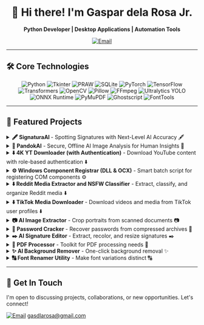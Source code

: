 <div align="center">

# 👋 Hi there! I'm Gaspar dela Rosa Jr.

**Python Developer | Desktop Applications | Automation Tools**

[![Email](https://img.shields.io/badge/Email-d14836?style=for-the-badge&logo=gmail&logoColor=white)](mailto:gasdlarosa@gmail.com)

</div>

---

## 🛠️ Core Technologies

<p align="center">
  <img src="https://img.shields.io/badge/Python-3776AB?style=for-the-badge&logo=python&logoColor=white" alt="Python"/>
  <img src="https://img.shields.io/badge/Tkinter-2C5985?style=for-the-badge&logo=python&logoColor=white" alt="Tkinter"/>
  <img src="https://img.shields.io/badge/PRAW-FF4500?style=for-the-badge&logo=reddit&logoColor=white" alt="PRAW"/>
  <img src="https://img.shields.io/badge/SQLite-003B57?style=for-the-badge&logo=sqlite&logoColor=white" alt="SQLite"/>
  <img src="https://img.shields.io/badge/PyTorch-EE4C2C?style=for-the-badge&logo=pytorch&logoColor=white" alt="PyTorch"/>
  <img src="https://img.shields.io/badge/TensorFlow-FF6F00?style=for-the-badge&logo=tensorflow&logoColor=white" alt="TensorFlow"/>
  <img src="https://img.shields.io/badge/Transformers-FFD700?style=for-the-badge&logo=hugging-face&logoColor=black" alt="Transformers"/>
  <img src="https://img.shields.io/badge/OpenCV-5C3EE8?style=for-the-badge&logo=opencv&logoColor=white" alt="OpenCV"/>
  <img src="https://img.shields.io/badge/Pillow-92447A?style=for-the-badge&logo=pillow&logoColor=white" alt="Pillow"/>
  <img src="https://img.shields.io/badge/FFmpeg-007800?style=for-the-badge&logo=ffmpeg&logoColor=white" alt="FFmpeg"/>
  <img src="https://img.shields.io/badge/Ultralytics-2A3DA4?style=for-the-badge&logo=yolo&logoColor=white" alt="Ultralytics YOLO"/>
  <img src="https://img.shields.io/badge/ONNX-00594C?style=for-the-badge&logo=onnx&logoColor=white" alt="ONNX Runtime"/>
  <img src="https://img.shields.io/badge/PyMuPDF-A41D1A?style=for-the-badge&logo=pypi&logoColor=white" alt="PyMuPDF"/>
  <img src="https://img.shields.io/badge/Ghostscript-000000?style=for-the-badge&logo=ghostscript&logoColor=white" alt="Ghostscript"/>
  <img src="https://img.shields.io/badge/FontTools-4C4C4C?style=for-the-badge&logo=pypi&logoColor=white" alt="FontTools"/>
</p>

---

## 🚀 Featured Projects

<details>
<summary><strong>🖋️ SignaturaAI </strong> - Spotting Signatures with Next-Level AI Accuracy 🖋️</summary>
<br>

_**Overview**_
<br>
SignaturaAI is a modern, cross-platform desktop application designed for detecting signatures in documents using the powerful `yolov8s-signature-detector` model. It leverages YOLOv8 to achieve next-level AI accuracy in identifying signature placements.

<div align="center">
   <img src="https://raw.githubusercontent.com/gasdlarosa/gasdlarosa/main/SignaturaAI_admin_login_page.png" width="800">
   <img src="https://raw.githubusercontent.com/gasdlarosa/gasdlarosa/main/SignaturaAI_operator_login_page.png" width="800">
   <img src="https://raw.githubusercontent.com/gasdlarosa/gasdlarosa/main/SignaturaAI_main_window.png" width="800">
  <img src="https://raw.githubusercontent.com/gasdlarosa/gasdlarosa/main/SignaturaAI_main_window_with_subject.png" width="800">
</div>


</details>

<details>
<summary><strong>🤖 PandokAI</strong> - Secure, Offline AI Image Analysis for Human Insights 🤖</summary>
<br>

_**Overview**_
<br>
A secure, offline desktop application for advanced batch image analysis. Leveraging local deep learning models, it provides detailed insights into facial characteristics—including authenticity (deepfake detection), expression, age, gender, and ethnicity—without ever sending data to the cloud.

<div align="center">
   <img src="https://raw.githubusercontent.com/gasdlarosa/gasdlarosa/main/pandokai_admin_login.png" width="800">
   <img src="https://raw.githubusercontent.com/gasdlarosa/gasdlarosa/main/pandokai_operator_login.png" width="800">
   <img src="https://raw.githubusercontent.com/gasdlarosa/gasdlarosa/main/pandokai_main_window.png" width="800">
  <img src="https://raw.githubusercontent.com/gasdlarosa/gasdlarosa/main/pandokai_main_window_with_subject.png" width="800">
</div>

</details>

<details>
<summary><strong>⬇️ 4K YT Downloader (with Authentication)</strong> - Download YouTube content with role-based authentication ⬇️</summary>
<br>

_**Overview**_
<br>
A modern, cross-platform GUI application built with Python and CustomTkinter for downloading YouTube content. It utilizes `yt-dlp` for core downloading and `ffmpeg` for media processing, and features an integrated role-based authentication system. This version is simplified for ease of use, focusing on producing universally compatible media files.

<div align="center">
   <img src="https://raw.githubusercontent.com/gasdlarosa/gasdlarosa/main/4k_yt_downloader_login_page.png" width="800">
   <img src="https://raw.githubusercontent.com/gasdlarosa/gasdlarosa/main/4k_yt_downloader_main_window.png" width="800">
   <img src="https://raw.githubusercontent.com/gasdlarosa/gasdlarosa/main/4k_yt_downloader_main_window_fetch.png" width="800">
</div>

</details>

<details>
<summary><strong>⚙️ Windows Component Registrar (DLL & OCX)</strong> - Smart batch script for registering COM components ⚙️</summary>
<br>

_**Overview**_
<br>
A robust and user-friendly batch script for automatically registering COM components (`.dll` and `.ocx` files) on Windows. It intelligently handles administrator privileges and 32/64-bit compatibility issues, making it a reliable tool for developers, IT professionals, and power users.

</details>

<details>
<summary><strong>⬇️ Reddit Media Extractor and NSFW Classifier</strong> - Extract, classify, and organize Reddit media ⬇️</summary>
<br>

_**Overview**_
<br>
A powerful and user-friendly desktop tool for extracting images and videos from Reddit, classifying them with an AI model, and organizing them into local folders. Built with Python and CustomTkinter, it leverages the Reddit API for content retrieval and a pre-trained AI model for NSFW detection.

<div align="center">
   <img src="https://raw.githubusercontent.com/gasdlarosa/gasdlarosa/main/main_window.png" width="800">
   <img src="https://raw.githubusercontent.com/gasdlarosa/gasdlarosa/main/nsfw_downloads.png" width="800">
   <img src="https://raw.githubusercontent.com/gasdlarosa/gasdlarosa/main/sfw_downloads.png" width="800">
   <img src="https://raw.githubusercontent.com/gasdlarosa/gasdlarosa/main/videos_downloads.png" width="800">
</div>

</details>

<details>
<summary><strong>⬇️ TikTok Media Downloader</strong> - Download videos and media from TikTok user profiles ⬇️</summary>
<br>

_**Overview**_
<br>
A user-friendly desktop application built with Python and Tkinter, designed to download videos and media from TikTok user profiles. It leverages the powerful `yt-dlp` backend.

<div align="center">
  <img src="https://raw.githubusercontent.com/gasdlarosa/gasdlarosa/main/tiktok_media_downloader.png" width="800" alt="TikTok Media Downloader Screenshot">
  <img src="https://raw.githubusercontent.com/gasdlarosa/gasdlarosa/main/tiktok_extracted_media.png" width="800" alt="TikTok Extracted Media Screenshot">
</div>
</details>
  
<details>
<summary><strong>📷 AI Image Extractor</strong> - Crop portraits from scanned documents 📷</summary>
<br>

_**Overview**_
<br>
Automatically detects, de-skews, and crops portrait photos from scanned documents.

<div align="center">
  <img src="https://raw.githubusercontent.com/gasdlarosa/gasdlarosa/main/image-extractor-screenshot.png" width="800">
</div>
</details>

<details>
<summary><strong>🔐 Password Cracker</strong> - Recover passwords from compressed archives 🔐</summary>
<br>

_**Overview**_
<br>
A comprehensive tool for password recovery from ZIP, RAR, and 7z archives.

<div align="center">
  <img src="https://raw.githubusercontent.com/gasdlarosa/gasdlarosa/main/password-cracker-screenshot.png" width="800">
</div>
</details>

<details>
<summary><strong>✒️ AI Signature Editor</strong> - Extract, recolor, and resize signatures ✒️</summary>
<br>

_**Overview**_
<br>
Extracts signatures from documents, recolors them, and resizes them for digital use.

<div align="center">
  <img src="https://raw.githubusercontent.com/gasdlarosa/gasdlarosa/main/e-signature-app-screenshot.png" width="800">
</div>
</details>

<details>
<summary><strong>📄 PDF Processor</strong> - Toolkit for PDF processing needs 📄</summary>
<br>

_**Overview**_
<br>
A versatile toolkit to compress, merge, split, convert, and manage PDFs.

<div align="center">
  <img src="https://raw.githubusercontent.com/gasdlarosa/gasdlarosa/main/pdf-processor-screenshot.png" width="800">
</div>
</details>

<details>
<summary><strong>✨ AI Background Remover</strong> - One-click background removal ✨</summary>
<br>

_**Overview**_
<br>
Removes image backgrounds with a single click using advanced AI models.

<div align="center">
  <img src="https://raw.githubusercontent.com/gasdlarosa/gasdlarosa/main/background-remover-screenshot.png" width="800">
</div>
</details>

<details>
<summary><strong>🔠 Font Renamer Utility</strong> - Make font variations distinct 🔠</summary>
<br>

_**Overview**_
<br>
Modifies font metadata so that font variations (e.g., Bold, Narrow) appear as distinct font families in software.

<div align="center">
  <img src="https://raw.githubusercontent.com/gasdlarosa/gasdlarosa/main/font-renamer-screenshot.png" width="800">
</div>
</details>

---

## 📧 Get In Touch
I'm open to discussing projects, collaborations, or new opportunities. Let's connect!

[![Email](https://img.shields.io/badge/Email-d14836?style=flat-square&logo=gmail&logoColor=white)](mailto:gasdlarosa@gmail.com) gasdlarosa@gmail.com
